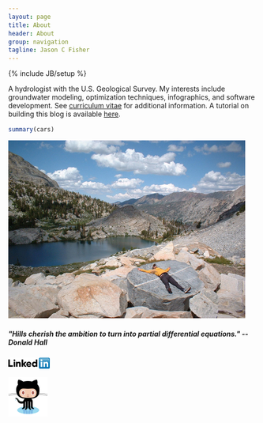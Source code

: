 ```yaml
---
layout: page
title: About
header: About
group: navigation
tagline: Jason C Fisher
---
```

{% include JB/setup %}

A hydrologist with the U.S. Geological Survey. 
My interests include groundwater modeling, optimization techniques, 
infographics, and software development. See [curriculum vitae](/vitae.html) for
additional information. A tutorial on building this blog is available 
[here](/lessons/2012/05/30/jekyll-build-on-windows/).



```r
summary(cars)
```




![center](/figs/tower.jpg) 
##### "Hills cherish the ambition to turn into partial differential equations." --Donald Hall

[![center](/figs/linkedin.png)](http://www.linkedin.com/pub/jason-fisher/16/9a9/197)

[![center](/figs/github.png)](https://github.com/jfisher-usgs)
